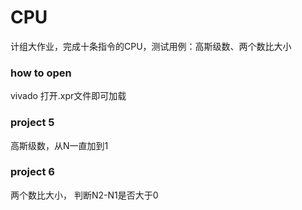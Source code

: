 # CPU
计组大作业，完成十条指令的CPU，测试用例：高斯级数、两个数比大小
### how to open
vivado 打开.xpr文件即可加载
### project 5
高斯级数，从N一直加到1
### project 6
两个数比大小， 判断N2-N1是否大于0
